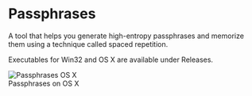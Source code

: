 # Passphrases

A tool that helps you generate high-entropy passphrases and memorize them using a technique called spaced repetition.

Executables for Win32 and OS X are available under Releases.

![Passphrases OS X](https://raw.github.com/StephenGenusa/passphrases/master/passphrases.png)
<br />Passphrases on OS X
